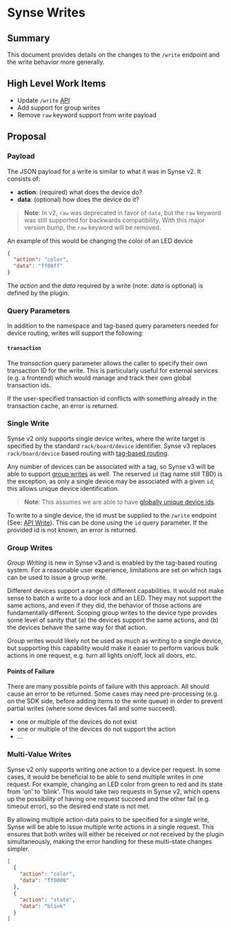 # Synse Writes
## Summary
This document provides details on the changes to the `/write` endpoint and the
write behavior more generally.

## High Level Work Items
- Update `/write` [API](api.md#write)
- Add support for group writes
- Remove `raw` keyword support from write payload 

## Proposal
### Payload
The JSON payload for a write is similar to what it was in Synse v2. It consists
of:
* **action**: (required) what does the device do?
* **data**: (optional) how does the device do it?

> **Note**: In v2, `raw` was deprecated in favor of `data`, but the `raw` keyword
> was still supported for backwards compatibility. With this major version bump,
> the `raw` keyword will be removed.

An example of this would be changing the color of an LED device
```json
{
  "action": "color",
  "data": "ff00ff"
}
```

The *action* and the *data* required by a write (note: *data* is optional) is defined by
the plugin.

### Query Parameters
In addition to the namespace and tag-based query parameters needed for device routing,
writes will support the following:

#### `transaction`
The *transaction* query parameter allows the caller to specify their own transaction ID
for the write. This is particularly useful for external services (e.g. a frontend) which
would manage and track their own global transaction ids.

If the user-specified transaction id conflicts with something already in the transaction
cache, an error is returned.

### Single Write
Synse v2 only supports single device writes, where the write target is specified
by the standard `rack/board/device` identifier. Synse v3 replaces `rack/board/device`
based routing with [tag-based routing](tags.md).

Any number of devices can be associated with a tag, so Synse v3 will be able to
support [group writes](#group-writes) as well. The reserved `id` (tag name still TBD)
is the exception, as only a single device may be associated with a given `id`; this
allows unique device identification.

> **Note**: This assumes we are able to have [globally unique device ids](ids.md).

To write to a single device, the id must be supplied to the `/write` endpoint
(See: [API Write](api.md#write)). This can be done using the `id` query parameter.
If the provided id is not known, an error is returned.

### Group Writes
*Group Writing* is new in Synse v3 and is enabled by the tag-based routing system.
For a reasonable user experience, limitations are set on which tags can be used to
issue a group write. 

Different devices support a range of different capabilities. It would not make sense
to batch a write to a door lock and an LED. They may not support the same actions, and
even if they did, the behavior of those actions are fundamentally different. Scoping
group writes to the device type provides some level of sanity that (a) the devices
support the same actions, and (b) the devices behave the same way for that action.

Group writes would likely not be used as much as writing to a single device, but supporting
this capability would make it easier to perform various bulk actions in one request, e.g.
turn all lights on/off, lock all doors, etc.

#### Points of Failure
There are many possible points of failure with this approach. All should cause an error
to be returned. Some cases may need pre-processing (e.g. on the SDK side, before adding
items to the write queue) in order to prevent partial writes (where some devices fail and
some succeed).

- one or multiple of the devices do not exist
- one or multiple of the devices do not support the action
- ...


### Multi-Value Writes
Synse v2 only supports writing one action to a device per request. In some cases,
it would be beneficial to be able to send multiple writes in one request. For example,
changing an LED color from green to red and its state from 'on' to 'blink'. This would
take two requests in Synse v2, which opens up the possibility of having one request
succeed and the other fail (e.g. timeout error), so the desired end state is not met.

By allowing multiple action-data pairs to be specified for a single write, Synse will
be able to issue multiple write actions in a single request. This ensures that both
writes will either be received or not received by the plugin simultaneously, making the
error handling for these multi-state changes simpler. 

```json
[
  {
    "action": "color",
    "data": "ff0000"
  },
  {
    "action": "state",
    "data": "blink"
  }
]
```
